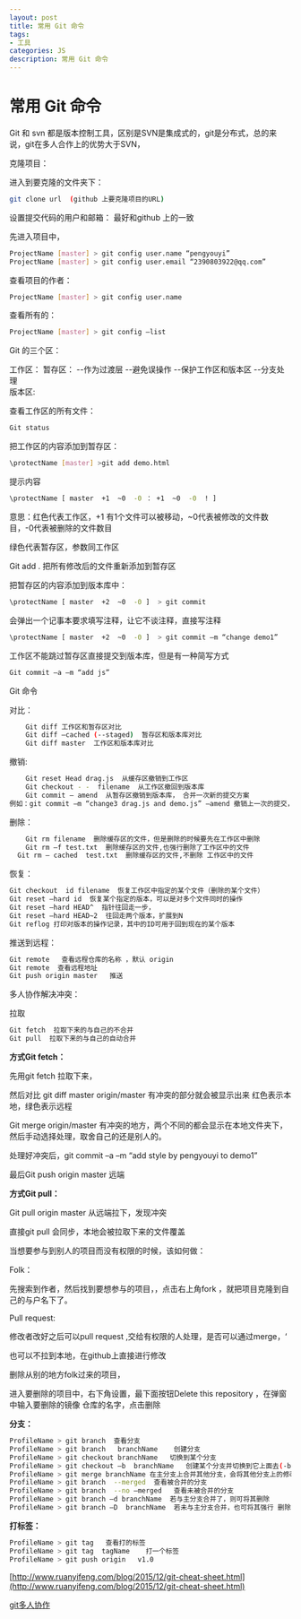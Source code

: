 ```yaml
---
layout: post
title: 常用 Git 命令
tags:
- 工具
categories: JS
description: 常用 Git 命令
---
```


# 常用 Git 命令

Git 和 svn 都是版本控制工具，区别是SVN是集成式的，git是分布式，总的来说，git在多人合作上的优势大于SVN，

 克隆项目：

进入到要克隆的文件夹下：

```bash
git clone url  (github 上要克隆项目的URL)
```

设置提交代码的用户和邮箱： 最好和github 上的一致

先进入项目中，

```bash
ProjectName [master] > git config user.name “pengyouyi”
ProjectName [master] > git config user.email “2390803922@qq.com”
```

查看项目的作者：

```bash
ProjectName [master] > git config user.name 
```

查看所有的：

```bash
ProjectName [master] > git config –list
```

Git 的三个区：

工作区：
暂存区：
	--作为过渡层
	--避免误操作
	--保护工作区和版本区
	--分支处理   
版本区:

查看工作区的所有文件：

```bash
Git status
```

把工作区的内容添加到暂存区：

```bash
\protectName [master] >git add demo.html
```

提示内容

```bash
\protectName [ master  +1  ~0  -0 ： +1  ~0  -0  ! ]   
```

意思：红色代表工作区，+1 有1个文件可以被移动，~0代表被修改的文件数目，-0代表被删除的文件数目

绿色代表暂存区，参数同工作区

Git add .  把所有修改后的文件重新添加到暂存区

把暂存区的内容添加到版本库中：

```bash
\protectName [ master  +2  ~0  -0 ]  > git commit
```
会弹出一个记事本要求填写注释，让它不谈注释，直接写注释

```bash
\protectName [ master  +2  ~0  -0 ]  > git commit –m “change demo1”
```

工作区不能跳过暂存区直接提交到版本库，但是有一种简写方式

```bash
Git commit –a –m “add js”
```
Git 命令

对比：

```bash
	Git diff 工作区和暂存区对比
	Git diff –cached (--staged)  暂存区和版本库对比
	Git diff master  工作区和版本库对比
```

撤销:

```bash
	Git reset Head drag.js  从缓存区撤销到工作区
	Git checkout - -  filename  从工作区撤回到版本库
	Git commit – amend  从暂存区撤销到版本库， 合并一次新的提交方案
例如：git commit –m “change3 drag.js and demo.js” –amend 撤销上一次的提交，重新再提交一次
```

删除：

```bash
	Git rm filename  删除缓存区的文件，但是删除的时候要先在工作区中删除
	Git rm –f test.txt  删除缓存区的文件,也强行删除了工作区中的文件
  Git rm – cached  test.txt  删除缓存区的文件,不删除 工作区中的文件
```

恢复：

```bash
Git checkout  id filename  恢复工作区中指定的某个文件（删除的某个文件）
Git reset –hard id  恢复某个指定的版本，可以是对多个文件同时的操作
Git reset –hard HEAD^  指针往回走一步，
Git reset –hard HEAD~2  往回走两个版本，扩展到N 
Git reflog 打印对版本的操作记录，其中的ID可用于回到现在的某个版本
```

推送到远程：

```bash
Git remote   查看远程仓库的名称 ，默认 origin
Git remote  查看远程地址
Git push origin master   推送 
```

多人协作解决冲突：

拉取 

```bash
Git fetch  拉取下来的与自己的不合并
Git pull  拉取下来的与自己的自动合并
```

**方式Git fetch：**

先用git fetch 拉取下来，

然后对比 git diff master origin/master   有冲突的部分就会被显示出来   红色表示本地，绿色表示远程

Git merge origin/master   有冲突的地方，两个不同的都会显示在本地文件夹下，然后手动选择处理，取舍自己的还是别人的。

处理好冲突后，git commit –a –m “add style by pengyouyi to demo1”

最后Git  push origin master 远端

**方式Git pull：**

Git pull origin master  从远端拉下，发现冲突

直接git pull 会同步，本地会被拉取下来的文件覆盖 

当想要参与到别人的项目而没有权限的时候，该如何做：

Folk：

先搜索到作者，然后找到要想参与的项目，，点击右上角fork ，就把项目克隆到自己的与户名下了。 

Pull request: 

修改者改好之后可以pull request ,交给有权限的人处理，是否可以通过merge，‘

也可以不拉到本地，在github上直接进行修改

删除从别的地方folk过来的项目，

进入要删除的项目中，右下角设置，最下面按钮Delete this repository ，在弹窗中输入要删除的镜像    仓库的名字，点击删除

**分支：**
```bash
ProfileName > git branch  查看分支
ProfileName > git branch   branchName    创建分支
ProfileName > git checkout branchName   切换到某个分支
ProfileName > git checkout –b  branchName   创建某个分支并切换到它上面去(-b branch简写 )
ProfileName > git merge branchName 在主分支上合并其他分支，会将其他分支上的修改直接反应到主分支上
ProfileName > git branch  --merged  查看被合并的分支
ProfileName > git branch  --no –merged   查看未被合并的分支
ProfileName > git branch –d branchName  若与主分支合并了，则可将其删除
ProfileName > git branch –D  branchName  若未与主分支合并，也可将其强行 删除
```

**打标签：**
```bash
ProfileName > git tag   查看打的标签
ProfileName > git tag  tagName    打一个标签
ProfileName > git push origin   v1.0
```


[http://www.ruanyifeng.com/blog/2015/12/git-cheat-sheet.html](http://www.ruanyifeng.com/blog/2015/12/git-cheat-sheet.html)

[git多人协作](https://www.liaoxuefeng.com/wiki/0013739516305929606dd18361248578c67b8067c8c017b000/0013760174128707b935b0be6fc4fc6ace66c4f15618f8d000)